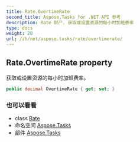 ```yaml
---
title: Rate.OvertimeRate
second_title: Aspose.Tasks for .NET API 参考
description: Rate 财产. 获取或设置资源的每小时加班费率
type: docs
weight: 20
url: /zh/net/aspose.tasks/rate/overtimerate/
---
```

## Rate.OvertimeRate property

获取或设置资源的每小时加班费率。

```csharp
public decimal OvertimeRate { get; set; }
```

### 也可以看看

* class [Rate](../)
* 命名空间 [Aspose.Tasks](../../rate/)
* 部件 [Aspose.Tasks](../../../)



